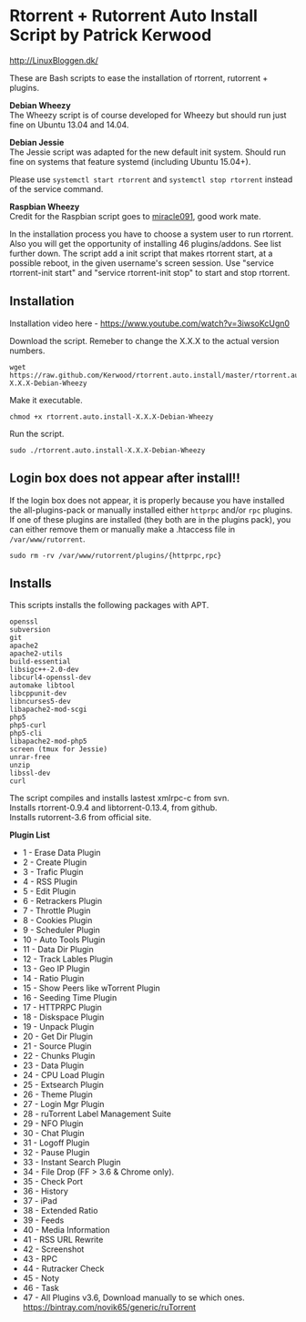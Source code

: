 # Rtorrent + Rutorrent Auto Install Script by Patrick Kerwood

http://LinuxBloggen.dk/


These are Bash scripts to ease the installation of rtorrent, rutorrent + plugins.

**Debian Wheezy**  
The Wheezy script is of course developed for Wheezy but should run just fine on Ubuntu 13.04 and 14.04.  

**Debian Jessie**  
The Jessie script was adapted for the new default init system. Should run fine on systems that feature systemd (including Ubuntu 15.04+).

Please use `systemctl start rtorrent` and `systemctl stop rtorrent` instead of the service command.

**Raspbian Wheezy**  
Credit for the Raspbian script goes to [miracle091](https://github.com/miracle091), good work mate.

In the installation process you have to choose a system user to run rtorrent.
Also you will get the opportunity of installing 46 plugins/addons. See list further down.
The script add a init script that makes rtorrent start, at a possible reboot, in the
given username's screen session. Use "service rtorrent-init start" and
"service rtorrent-init stop" to start and stop rtorrent.


Installation
------------

Installation video here - https://www.youtube.com/watch?v=3iwsoKcUgn0

Download the script. Remeber to change the X.X.X to the actual version numbers.

	wget https://raw.github.com/Kerwood/rtorrent.auto.install/master/rtorrent.auto.install-X.X.X-Debian-Wheezy

Make it executable.

	chmod +x rtorrent.auto.install-X.X.X-Debian-Wheezy

Run the script.

	sudo ./rtorrent.auto.install-X.X.X-Debian-Wheezy

Login box does not appear after install!!
-----------------------------------------

If the login box does not appear, it is properly because you have installed the all-plugins-pack or manually installed either `httprpc` and/or `rpc` plugins.
If one of these plugins are installed (they both are in the plugins pack), you can either remove them or manually make a .htaccess file in `/var/www/rutorrent`.

	sudo rm -rv /var/www/rutorrent/plugins/{httprpc,rpc}

Installs
--------

This scripts installs the following packages with APT.

	openssl
	subversion
	git
	apache2
	apache2-utils
	build-essential
	libsigc++-2.0-dev
	libcurl4-openssl-dev
	automake libtool
	libcppunit-dev
	libncurses5-dev
	libapache2-mod-scgi
	php5
	php5-curl
	php5-cli
	libapache2-mod-php5
	screen (tmux for Jessie)
	unrar-free
	unzip
	libssl-dev
	curl

The script compiles and installs lastest xmlrpc-c from svn.  
Installs rtorrent-0.9.4 and libtorrent-0.13.4, from github.  
Installs rutorrent-3.6 from official site.

**Plugin List**

- 1 - Erase Data Plugin
- 2 - Create Plugin
- 3 - Trafic Plugin
- 4 - RSS Plugin
- 5 - Edit Plugin
- 6 - Retrackers Plugin
- 7 - Throttle Plugin
- 8 - Cookies Plugin
- 9 - Scheduler Plugin
- 10 - Auto Tools Plugin
- 11 - Data Dir Plugin
- 12 - Track Lables Plugin
- 13 - Geo IP Plugin
- 14 - Ratio Plugin
- 15 - Show Peers like wTorrent Plugin
- 16 - Seeding Time Plugin
- 17 - HTTPRPC Plugin
- 18 - Diskspace Plugin
- 19 - Unpack Plugin
- 20 - Get Dir Plugin
- 21 - Source Plugin
- 22 - Chunks Plugin
- 23 - Data Plugin
- 24 - CPU Load Plugin
- 25 - Extsearch Plugin
- 26 - Theme Plugin
- 27 - Login Mgr Plugin
- 28 - ruTorrent Label Management Suite
- 29 - NFO Plugin
- 30 - Chat Plugin
- 31 - Logoff Plugin
- 32 - Pause Plugin
- 33 - Instant Search Plugin
- 34 - File Drop (FF > 3.6 & Chrome only).
- 35 - Check Port
- 36 - History
- 37 - iPad
- 38 - Extended Ratio
- 39 - Feeds
- 40 - Media Information
- 41 - RSS URL Rewrite
- 42 - Screenshot
- 43 - RPC
- 44 - Rutracker Check
- 45 - Noty
- 46 - Task
- 47 - All Plugins v3.6, Download manually to se which ones. https://bintray.com/novik65/generic/ruTorrent
